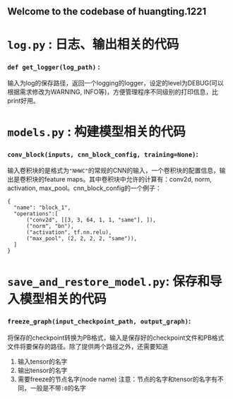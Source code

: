 ## Welcome to the codebase of huangting.1221

# `log.py` : 日志、输出相关的代码
### ``def get_logger(log_path)`` : 
输入为log的保存路径，返回一个logging的logger，设定的level为DEBUG(可以根据需求修改为WARNING, INFO等)，方便管理程序不同级别的打印信息，比print好用。

# `models.py` : 构建模型相关的代码
### `conv_block(inputs, cnn_block_config, training=None)`: 
输入卷积块的是格式为``"NHWC"``的常规的CNN的输入，一个卷积块的配置信息，输出是卷积块的feature maps。其中卷积块中允许的计算有：conv2d, norm, activation, max_pool。cnn_block_config的一个例子：
```
{
  "name": "block_1",
  "operations":[
      ("conv2d", [[3, 3, 64, 1, 1, "same"], ]),
      ("norm", "bn"),
      ("activation", tf.nn.relu),
      ("max_pool", (2, 2, 2, 2, "same")),
  ]
}
```

# `save_and_restore_model.py`: 保存和导入模型相关的代码
### `freeze_graph(input_checkpoint_path, output_graph)`:
将保存的checkpoint转换为PB格式，输入是保存好的checkpoint文件和PB格式文件将要保存的路径。除了提供两个路径之外，还需要知道

 1. 输入tensor的名字
 2.  输出tensor的名字
 3. 需要freeze的节点名字(node name) 注意：节点的名字和tensor的名字有不同，一般是不带`:0`的名字
